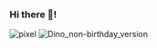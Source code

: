 ### Hi there 👋!

![pixel](https://user-images.githubusercontent.com/92451773/157326918-2cc27579-792a-4390-ac9c-7709231dc028.gif)
![Dino_non-birthday_version](https://user-images.githubusercontent.com/92451773/157327597-42a199e8-fbd9-456b-842a-48f1ab7c8b15.gif)


<!--
**pedrobusta/pedrobusta** is a ✨ _special_ ✨ repository because its `README.md` (this file) appears on your GitHub profile.

Here are some ideas to get you started:

- 🔭 I’m currently working on ...
- 🌱 I’m currently learning ...
- 👯 I’m looking to collaborate on ...
- 🤔 I’m looking for help with ...
- 💬 Ask me about ...
- 📫 How to reach me: ...
- 😄 Pronouns: ...
- ⚡ Fun fact: ...
-->
